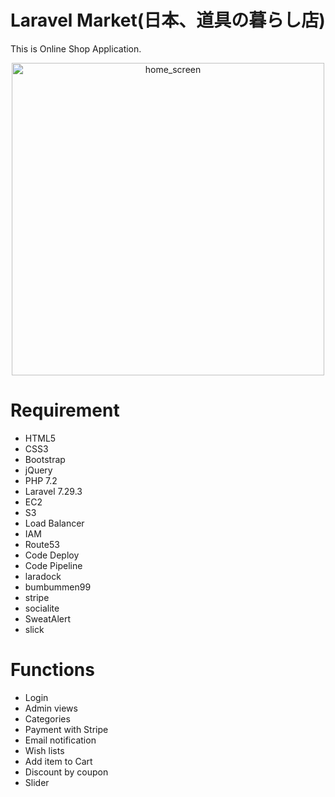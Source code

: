 # Laravel Market(日本、道具の暮らし店)

This is Online Shop Application.

<div style="text-align: center;">
<img width="500" height="500" alt="home_screen" src="https://user-images.githubusercontent.com/44741473/99755861-2c341480-2b2f-11eb-8861-39f74fddc883.png">
</div>

# Requirement
- HTML5
- CSS3
- Bootstrap
- jQuery
- PHP 7.2
- Laravel 7.29.3
- EC2
- S3
- Load Balancer
- IAM
- Route53
- Code Deploy
- Code Pipeline
- laradock
- bumbummen99
- stripe
- socialite
- SweatAlert
- slick

# Functions
- Login
- Admin views
- Categories
- Payment with Stripe
- Email notification
- Wish lists
- Add item to Cart
- Discount by coupon
- Slider
